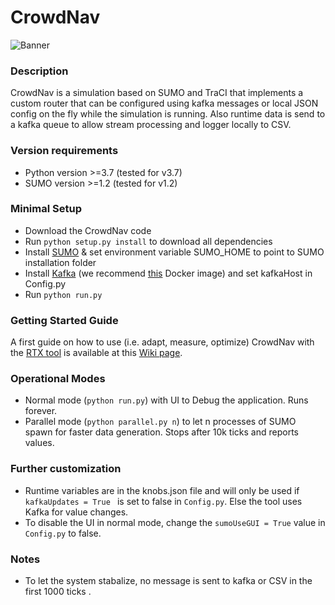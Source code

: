 # CrowdNav

![Banner](https://raw.githubusercontent.com/Starofall/CrowdNav/master/banner.PNG)


### Description
CrowdNav is a simulation based on SUMO and TraCI that implements a custom router
that can be configured using kafka messages or local JSON config on the fly while the simulation is running.
Also runtime data is send to a kafka queue to allow stream processing and logger locally to CSV.

### Version requirements
* Python version >=3.7 (tested for v3.7)
* SUMO version >=1.2 (tested for v1.2)

### Minimal Setup
* Download the CrowdNav code
* Run `python setup.py install` to download all dependencies 
* Install [SUMO](https://sumo.dlr.de/docs/Installing.html) & set environment variable SUMO_HOME to point to SUMO installation folder
* Install [Kafka](https://kafka.apache.org/) (we recommend [this](https://hub.docker.com/r/spotify/kafka/) Docker image) and set kafkaHost in Config.py
* Run `python run.py`

### Getting Started Guide
A first guide on how to use (i.e. adapt, measure, optimize) CrowdNav with the [RTX tool](https://github.com/Starofall/RTX) is available at this [Wiki page](https://github.com/Starofall/RTX/wiki/RTX-&-CrowdNav-Getting-Started-Guide). 

### Operational Modes

* Normal mode (`python run.py`) with UI to Debug the application. Runs forever.
* Parallel mode (`python parallel.py n`) to let n processes of SUMO spawn for faster data generation.
  Stops after 10k ticks and reports values.
  
### Further customization

* Runtime variables are in the knobs.json file and will only be used if `kafkaUpdates = True
` is set to false in `Config.py`. Else the tool uses Kafka for value changes.
* To disable the UI in normal mode, change the `sumoUseGUI = True` value in `Config.py` to false.

### Notes

* To let the system stabalize, no message is sent to kafka or CSV in the first 1000 ticks .
